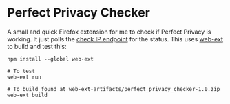 # Perfect Privacy Checker

A small and quick Firefox extension for me to check if Perfect Privacy
is working. It just polls the [check IP
endpoint](https://checkip.perfect-privacy.com/json) for the status. This
uses [web-ext](https://github.com/mozilla/web-ext) to build and test
this:

```shell
npm install --global web-ext

# To test
web-ext run

# To build found at web-ext-artifacts/perfect_privacy_checker-1.0.zip
web-ext build
```
